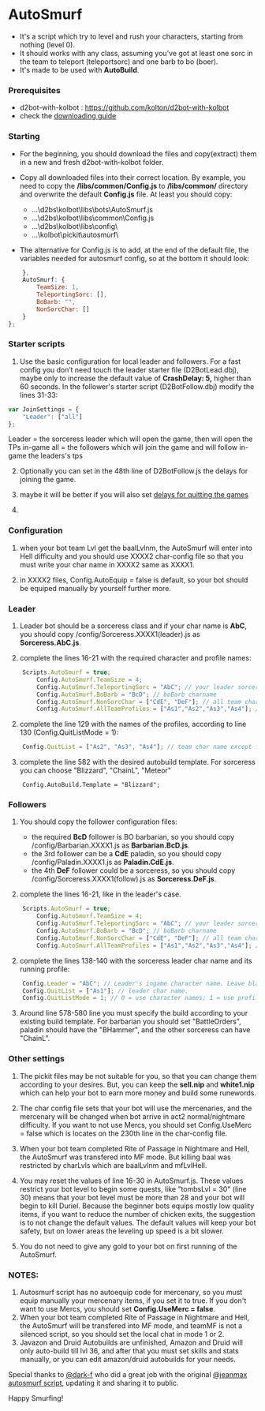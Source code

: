 # AutoSmurf

- It's a script which try to level and rush your characters, starting from nothing (level 0).
- It should works with any class, assuming you've got at least one sorc in the team to teleport (teleportsorc) and one barb to bo (boer).
- It's made to be used with **AutoBuild**.

### Prerequisites

- d2bot-with-kolbot : https://github.com/kolton/d2bot-with-kolbot
- check the [downloading guide](https://github.com/blizzhackers/documentation/blob/master/d2bot/Download.md#download)

### Starting

- For the beginning, you should download the files and copy(extract) them in a new and fresh d2bot-with-kolbot folder.

- Copy all downloaded files into their correct location. By example, you need to copy the **/libs/common/Config.js** to **/libs/common/** directory and overwrite the default **Config.js** file. At least you should copy:
	- ...\d2bs\kolbot\libs\bots\AutoSmurf.js
	- ...\d2bs\kolbot\libs\common\Config.js
	- ...\d2bs\kolbot\libs\config\
	- ...\kolbot\pickit\autosmurf\
- The alternative for Config.js is to add, at the end of the default file, the variables needed for autosmurf config, so at the bottom it should look:
```javascript
	},
	AutoSmurf: {
		TeamSize: 1,
		TeleportingSorc: [],
		BoBarb: "",
		NonSorcChar: []
	}
};
```	

### Starter scripts

1. Use the basic configuration for local leader and followers. For a fast config you don’t need touch the leader starter file (D2BotLead.dbj), maybe only to increase the default value of 	**CrashDelay: 5,** higher than 60 seconds.
In the follower's starter script (D2BotFollow.dbj) modify the lines 31-33:
```javascript
var JoinSettings = {
	"Leader": ["all"]
};
```
Leader = the sorceress leader which will open the game, then will open the TPs in-game
all = the followers which will join the game and will follow in-game the leaders's tps

2. Optionally you can set in the 48th line of D2BotFollow.js the delays for joining the game.

3. maybe it will be better if you will also set [delays for quitting the games](https://github.com/blizzhackers/documentation/blob/master/kolbot/MultiBotting.md#followers-exit-delays)

4. 

### Configuration

1. when your bot team Lvl get the baalLvlnm, the AutoSmurf will enter into Hell difficulty and you should use XXXX2 char-config file so that you must write your char name in XXXX2 same as XXXX1.

2. in XXXX2 files, Config.AutoEquip = false is default, so your bot should be equiped manually by yourself further more. 

### Leader

1. Leader bot should be a sorceress class and if your char name is **AbC**, you should copy /config/Sorceress.XXXX1(leader).js as **Sorceress.AbC.js**.

2. complete the lines 16-21 with the required character and profile names:
```javascript
	Scripts.AutoSmurf = true;
		Config.AutoSmurf.TeamSize = 4;
		Config.AutoSmurf.TeleportingSorc = "AbC"; // your leader sorceress charname.
		Config.AutoSmurf.BoBarb = "BcD"; // boBarb charname
		Config.AutoSmurf.NonSorcChar = ["CdE", "DeF"]; // all team charnames, excluding the leader and boBarb
		Config.AutoSmurf.AllTeamProfiles = ["As1","As2","As3","As4"]; // the whole team PROFILE names
```

2. complete the line 129 with the names of the profiles, according to line 130 (Config.QuitListMode = 1):
```javascript
	Config.QuitList = ["As2", "As3", "As4"]; // team char name except from leader
```

3. complete the line 582 with the desired autobuild template. For sorceress you can choose "Blizzard", "ChainL", "Meteor" 
```
	Config.AutoBuild.Template = "Blizzard";
```

### Followers

1. You should copy the follower configuration files:
	- the required **BcD** follower is BO barbarian, so you should copy /config/Barbarian.XXXX1.js as **Barbarian.BcD.js**.
	- the 3rd follower can be a **CdE** paladin, so you should copy /config/Paladin.XXXX1.js as **Paladin.CdE.js**.
	- the 4th **DeF** follower could be a sorceress, so you should copy /config/Sorceress.XXXX1(follow).js as **Sorceress.DeF.js**.

1. complete the lines 16-21, like in the leader's case.
```javascript
	Scripts.AutoSmurf = true;
		Config.AutoSmurf.TeamSize = 4;
		Config.AutoSmurf.TeleportingSorc = "AbC"; // your leader sorceress charname.
		Config.AutoSmurf.BoBarb = "BcD"; // boBarb charname
		Config.AutoSmurf.NonSorcChar = ["CdE", "DeF"]; // all team charnames, excluding the leader and boBarb
		Config.AutoSmurf.AllTeamProfiles = ["As1","As2","As3","As4"]; // the whole team PROFILE names
```

2. complete the lines 138-140 with the sorceress leader char name and its running profile:
```javascript
	Config.Leader = "AbC"; // Leader's ingame character name. Leave blank to try auto-detection (works in AutoBaal, Wakka, MFHelper)
	Config.QuitList = ["As1"]; // leader char name.
	Config.QuitListMode = 1; // 0 = use character names; 1 = use profile names (all profiles must run on the same computer).
```

3. Around line 578-580 line you must specify the build according to your existing build template. For barbarian you should set "BattleOrders", paladin should have the "BHammer", and the other sorceress can have "ChainL".

### Other settings

1. The pickit files may be not suitable for you, so that you can change them according to your desires. But, you can keep the **sell.nip** and **white1.nip** which can help your bot to earn more money and build some runewords.

2. The char config file sets that your bot will use the mercenaries, and the mercenary will be changed when bot arrive in act2 normal/nightmare difficulty.
If you want to not use Mercs, you should set Config.UseMerc = false which is locates on the 230th line in the char-config file. 

3. When your bot team completed Rite of Passage in Nightmare and Hell, the AutoSmurf was transfered into MF mode. But killing baal was restricted by charLvls which are baalLvlnm and mfLvlHell.

4. You may reset the values of line 16-30 in AutoSmurf.js. These values restrict your bot level to begin some quests, like "tombsLvl = 30" (line 30) means that your bot level must be more than 28 and your bot will begin to kill Duriel. Because the beginner bots equips mostly low quality items, if you want to reduce the number of chicken exits, the suggestion is to not change the default values. The default values will keep your bot safety, but on lower areas the leveling up speed is a bit slower.

5. You do not need to give any gold to your bot on first running of the AutoSmurf.


### NOTES:
1. Autosmurf script has no autoequip code for mercenary, so you must equip manually your mercenary items, if you set it to true. If you don't want to use Mercs, you should set **Config.UseMerc = false**. 
2. When your bot team completed Rite of Passage in Nightmare and Hell, the AutoSmurf will be transfered into MF mode, and teamMF is not a silenced script, so you should set the local chat in mode 1 or 2.
3. Javazon and Druid Autobuilds are unfinished, Amazon and Druid will only auto-build till lvl 36, and after that you must set skills and stats manually, or you can edit amazon/druid autobuilds for your needs.


Special thanks to [@dark-f](https://d2bot.discourse.group/u/hk-dark-f/) who did a great job with the original [@jeanmax autosmurf script](https://github.com/JeanMax/AutoSmurf), updating it and sharing it to public.

Happy Smurfing!